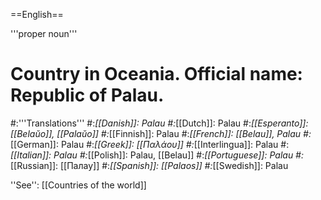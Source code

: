 ==English==

'''proper noun'''

# Country in Oceania. Official name: Republic of Palau.
#:'''Translations'''
#:*[[Danish]]: Palau
#:*[[Dutch]]: Palau
#:*[[Esperanto]]: [[Belaŭo]], [[Palaŭo]]
#:*[[Finnish]]: Palau
#:*[[French]]: [[Belau]], Palau
#:*[[German]]: Palau
#:*[[Greek]]: [[Παλάου]]
#:*[[Interlingua]]: Palau
#:*[[Italian]]: Palau
#:*[[Polish]]: Palau, [[Belau]]
#:*[[Portuguese]]: Palau
#:*[[Russian]]: [[Палау]]
#:*[[Spanish]]: [[Palaos]]
#:*[[Swedish]]: Palau

''See'': [[Countries of the world]]